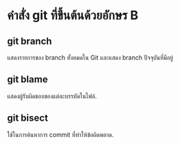 # คำสั่ง git ที่ขึ้นต้นด้วยอักษร B
## git branch
แสดงรายการของ branch ทั้งหมดใน Git และแสดง branch ปัจจุบันที่มีอยู่
## git blame
แสดงผู้รับผิดชอบของแต่ละบรรทัดในไฟล์.
## git bisect
ใช้ในการค้นหาการ commit ที่ทำให้ข้อผิดพลาด.
